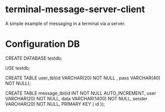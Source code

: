 # terminal-message-server-client
A simple example of messaging in a terminal via a server.
# Configuration DB
CREATE DATABASE testdb;

USE testdb;

CREATE TABLE user_tbl(id VARCHAR(20) NOT NULL , pass VARCHAR(40) NOT NULL);

CREATE TABLE message_tbl(id INT NOT NULL AUTO_INCREMENT,
user VARCHAR(20) NOT NULL, data VARCHAR(1400) NOT NULL,
sender VARCHAR(20) NOT NULL, PRIMARY KEY ( id ));

